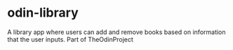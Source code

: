# odin-library
A library app where users can add and remove books based on information that the user inputs. Part of TheOdinProject

